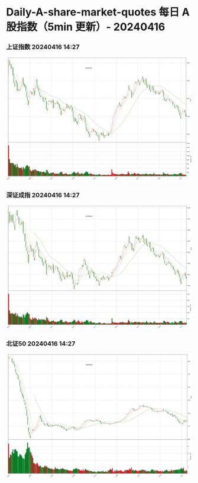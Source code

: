
# Daily-A-share-market-quotes 每日 A 股指数（5min 更新）- 20240416

### 上证指数 20240416 14:27
![](./fig/2024/4/20240416-sh000001.png)

### 深证成指 20240416 14:27
![](./fig/2024/4/20240416-sz399001.png)

### 北证50 20240416 14:27
![](./fig/2024/4/20240416-bj899050.png)
